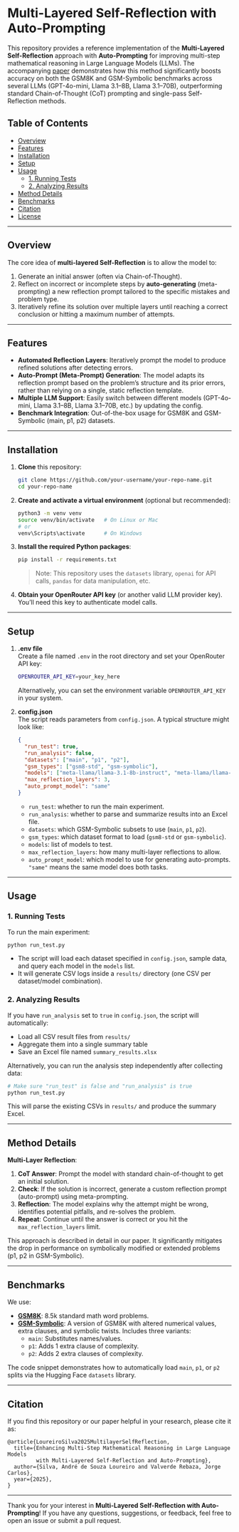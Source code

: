 # Multi-Layered Self-Reflection with Auto-Prompting

This repository provides a reference implementation of the **Multi-Layered Self-Reflection** approach with **Auto-Prompting** for improving multi-step mathematical reasoning in Large Language Models (LLMs). The accompanying [paper](#citation) demonstrates how this method significantly boosts accuracy on both the GSM8K and GSM-Symbolic benchmarks across several LLMs (GPT-4o-mini, Llama 3.1–8B, Llama 3.1–70B), outperforming standard Chain-of-Thought (CoT) prompting and single-pass Self-Reflection methods.

## Table of Contents
- [Overview](#overview)
- [Features](#features)
- [Installation](#installation)
- [Setup](#setup)
- [Usage](#usage)
  - [1. Running Tests](#1-running-tests)
  - [2. Analyzing Results](#2-analyzing-results)
- [Method Details](#method-details)
- [Benchmarks](#benchmarks)
- [Citation](#citation)
- [License](#license)

---

## Overview

The core idea of **multi-layered Self-Reflection** is to allow the model to:
1. Generate an initial answer (often via Chain-of-Thought).
2. Reflect on incorrect or incomplete steps by **auto-generating** (meta-prompting) a new reflection prompt tailored to the specific mistakes and problem type.
3. Iteratively refine its solution over multiple layers until reaching a correct conclusion or hitting a maximum number of attempts.

---

## Features

- **Automated Reflection Layers**: Iteratively prompt the model to produce refined solutions after detecting errors.
- **Auto-Prompt (Meta-Prompt) Generation**: The model adapts its reflection prompt based on the problem’s structure and its prior errors, rather than relying on a single, static reflection template.
- **Multiple LLM Support**: Easily switch between different models (GPT-4o-mini, Llama 3.1–8B, Llama 3.1–70B, etc.) by updating the config.
- **Benchmark Integration**: Out-of-the-box usage for GSM8K and GSM-Symbolic (main, p1, p2) datasets.

---

## Installation

1. **Clone** this repository:
   ```bash
   git clone https://github.com/your-username/your-repo-name.git
   cd your-repo-name
   ```

2. **Create and activate a virtual environment** (optional but recommended):
   ```bash
   python3 -m venv venv
   source venv/bin/activate   # On Linux or Mac
   # or
   venv\Scripts\activate      # On Windows
   ```

3. **Install the required Python packages**:
   ```bash
   pip install -r requirements.txt
   ```

   > Note: This repository uses the `datasets` library, `openai` for API calls, `pandas` for data manipulation, etc.

4. **Obtain your OpenRouter API key** (or another valid LLM provider key). You’ll need this key to authenticate model calls.

---

## Setup

1. **.env file**  
   Create a file named `.env` in the root directory and set your OpenRouter API key:
   ```bash
   OPENROUTER_API_KEY=your_key_here
   ```
   Alternatively, you can set the environment variable `OPENROUTER_API_KEY` in your system.

2. **config.json**  
   The script reads parameters from `config.json`. A typical structure might look like:
   ```json
   {
     "run_test": true,
     "run_analysis": false,
     "datasets": ["main", "p1", "p2"],
     "gsm_types": ["gsm8-std", "gsm-symbolic"],
     "models": ["meta-llama/llama-3.1-8b-instruct", "meta-llama/llama-3.1-70b-instruct"],
     "max_reflection_layers": 3,
     "auto_prompt_model": "same"
   }
   ```
   - `run_test`: whether to run the main experiment.
   - `run_analysis`: whether to parse and summarize results into an Excel file.
   - `datasets`: which GSM-Symbolic subsets to use (`main`, `p1`, `p2`).
   - `gsm_types`: which dataset format to load (`gsm8-std` or `gsm-symbolic`).
   - `models`: list of models to test.
   - `max_reflection_layers`: how many multi-layer reflections to allow.
   - `auto_prompt_model`: which model to use for generating auto-prompts. `"same"` means the same model does both tasks.

---

## Usage

### 1. Running Tests

To run the main experiment:
```bash
python run_test.py
```
- The script will load each dataset specified in `config.json`, sample data, and query each model in the `models` list.
- It will generate CSV logs inside a `results/` directory (one CSV per dataset/model combination).

### 2. Analyzing Results

If you have `run_analysis` set to `true` in `config.json`, the script will automatically:
- Load all CSV result files from `results/`
- Aggregate them into a single summary table
- Save an Excel file named `summary_results.xlsx`

Alternatively, you can run the analysis step independently after collecting data:
```bash
# Make sure "run_test" is false and "run_analysis" is true
python run_test.py
```
This will parse the existing CSVs in `results/` and produce the summary Excel.

---

## Method Details

**Multi-Layer Reflection**:
1. **CoT Answer**: Prompt the model with standard chain-of-thought to get an initial solution.
2. **Check**: If the solution is incorrect, generate a custom reflection prompt (auto-prompt) using meta-prompting.
3. **Reflection**: The model explains why the attempt might be wrong, identifies potential pitfalls, and re-solves the problem.
4. **Repeat**: Continue until the answer is correct or you hit the `max_reflection_layers` limit.

This approach is described in detail in our paper. It significantly mitigates the drop in performance on symbolically modified or extended problems (p1, p2 in GSM-Symbolic).

---

## Benchmarks

We use:

- **[GSM8K](https://github.com/openai/grade-school-math)**: 8.5k standard math word problems.
- **[GSM-Symbolic](https://arxiv.org/abs/2410.05229)**: A version of GSM8K with altered numerical values, extra clauses, and symbolic twists. Includes three variants:
  - `main`: Substitutes names/values.
  - `p1`: Adds 1 extra clause of complexity.
  - `p2`: Adds 2 extra clauses of complexity.

The code snippet demonstrates how to automatically load `main`, `p1`, or `p2` splits via the Hugging Face `datasets` library.

---

## Citation

If you find this repository or our paper helpful in your research, please cite it as:

```
@article{LoureiroSilva2025MultilayerSelfReflection,
  title={Enhancing Multi-Step Mathematical Reasoning in Large Language Models 
         with Multi-Layered Self-Reflection and Auto-Prompting},
  author={Silva, André de Souza Loureiro and Valverde Rebaza, Jorge Carlos},
  year={2025},
}
```

---



Thank you for your interest in **Multi-Layered Self-Reflection with Auto-Prompting**! If you have any questions, suggestions, or feedback, feel free to open an issue or submit a pull request.
